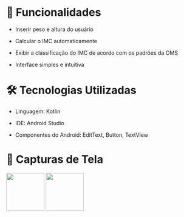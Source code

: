 # 📱 Funcionalidades
- Inserir peso e altura do usuário

- Calcular o IMC automaticamente

- Exibir a classificação do IMC de acordo com os padrões da OMS

- Interface simples e intuitiva

# 🛠️ Tecnologias Utilizadas
- Linguagem: Kotlin

- IDE: Android Studio

- Componentes do Android: EditText, Button, TextView

# 📸 Capturas de Tela 
 <img width="100px" heigth="80px" src="![Captura de tela 2025-03-22 104816](https://github.com/user-attachments/assets/3ebefe72-a08c-4a74-95f1-4914fd40504f)">
 <img width="100px" heigth="80px" src="![Captura de tela 2025-03-22 104940](https://github.com/user-attachments/assets/6abc95a6-7d5e-41e8-8a52-237062459115)">

